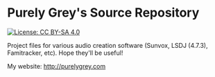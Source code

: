 # Purely Grey's Source Repository
[![License: CC BY-SA 4.0](https://img.shields.io/badge/License-CC%20BY--SA%204.0-lightgrey.svg)](https://creativecommons.org/licenses/by-sa/4.0/)

Project files for various audio creation software (Sunvox, LSDJ (4.7.3), Famitracker, etc). Hope they'll be useful!

My website: http://purelygrey.com
